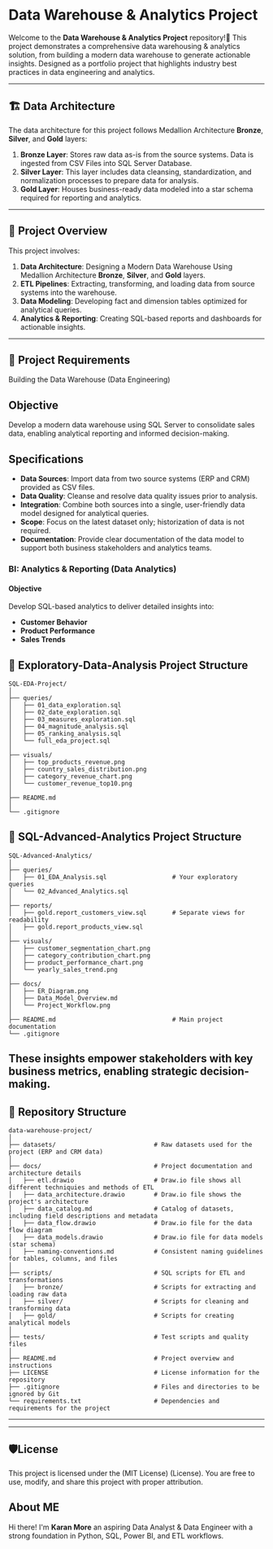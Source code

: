 # Data Warehouse & Analytics Project

Welcome to the **Data Warehouse & Analytics Project** repository!🚀
This project demonstrates a comprehensive data warehousing & analytics solution, from building a modern data warehouse to generate actionable insights. 
Designed as a portfolio project that highlights industry best practices in data engineering and analytics.

---

## 🏗️ Data Architecture

The data architecture for this project follows Medallion Architecture **Bronze**, **Silver**, and **Gold** layers:

1. **Bronze Layer**: Stores raw data as-is from the source systems. Data is ingested from CSV Files into SQL Server Database.
2. **Silver Layer**: This layer includes data cleansing, standardization, and normalization processes to prepare data for analysis.
3. **Gold Layer**: Houses business-ready data modeled into a star schema required for reporting and analytics.

---
## 📖 Project Overview

This project involves:

1. **Data Architecture**: Designing a Modern Data Warehouse Using Medallion Architecture **Bronze**, **Silver**, and **Gold** layers.
2. **ETL Pipelines**: Extracting, transforming, and loading data from source systems into the warehouse.
3. **Data Modeling**: Developing fact and dimension tables optimized for analytical queries.
4. **Analytics & Reporting**: Creating SQL-based reports and dashboards for actionable insights.

---

## 🚀 Project Requirements
Building the Data Warehouse (Data Engineering)

## Objective
Develop a modern data warehouse using SQL Server to consolidate sales data, enabling analytical reporting and informed decision-making.

## Specifications

- **Data Sources**: Import data from two source systems (ERP and CRM) provided as CSV files.
- **Data Quality**: Cleanse and resolve data quality issues prior to analysis.
- **Integration**: Combine both sources into a single, user-friendly data model designed for analytical queries.
- **Scope**: Focus on the latest dataset only; historization of data is not required.
- **Documentation**: Provide clear documentation of the data model to support both business stakeholders and analytics teams.

### BI: Analytics & Reporting (Data Analytics)

#### Objective
Develop SQL-based analytics to deliver detailed insights into:

- **Customer Behavior**
- **Product Performance**
- **Sales Trends**

## 🚀 Exploratory-Data-Analysis Project Structure
```
SQL-EDA-Project/
│
├── queries/
│   ├── 01_data_exploration.sql
│   ├── 02_date_exploration.sql
│   ├── 03_measures_exploration.sql
│   ├── 04_magnitude_analysis.sql
│   ├── 05_ranking_analysis.sql
│   └── full_eda_project.sql        
│
├── visuals/
│   ├── top_products_revenue.png
│   ├── country_sales_distribution.png
│   ├── category_revenue_chart.png
│   └── customer_revenue_top10.png
│
├── README.md
│
└── .gitignore

```
## 🚀 SQL-Advanced-Analytics Project Structure
```
SQL-Advanced-Analytics/
│
├── queries/
│   ├── 01_EDA_Analysis.sql                  # Your exploratory queries
│   └── 02_Advanced_Analytics.sql            
│
├── reports/
│   ├── gold.report_customers_view.sql       # Separate views for readability
│   ├── gold.report_products_view.sql
│
├── visuals/
│   ├── customer_segmentation_chart.png
│   ├── category_contribution_chart.png
│   ├── product_performance_chart.png
│   └── yearly_sales_trend.png
│
├── docs/
│   ├── ER_Diagram.png                       
│   ├── Data_Model_Overview.md
│   └── Project_Workflow.png
│
├── README.md                                # Main project documentation
└── .gitignore

```
These insights empower stakeholders with key business metrics, enabling strategic decision-making.
---

## 📂 Repository Structure
```
data-warehouse-project/
│
├── datasets/                           # Raw datasets used for the project (ERP and CRM data)
│
├── docs/                               # Project documentation and architecture details
│   ├── etl.drawio                      # Draw.io file shows all different techniquies and methods of ETL
│   ├── data_architecture.drawio        # Draw.io file shows the project's architecture
│   ├── data_catalog.md                 # Catalog of datasets, including field descriptions and metadata
│   ├── data_flow.drawio                # Draw.io file for the data flow diagram
│   ├── data_models.drawio              # Draw.io file for data models (star schema)
│   ├── naming-conventions.md           # Consistent naming guidelines for tables, columns, and files
│
├── scripts/                            # SQL scripts for ETL and transformations
│   ├── bronze/                         # Scripts for extracting and loading raw data
│   ├── silver/                         # Scripts for cleaning and transforming data
│   ├── gold/                           # Scripts for creating analytical models
│
├── tests/                              # Test scripts and quality files
│
├── README.md                           # Project overview and instructions
├── LICENSE                             # License information for the repository
├── .gitignore                          # Files and directories to be ignored by Git
└── requirements.txt                    # Dependencies and requirements for the project
```
---

---

## 🛡️License

This project is licensed under the (MIT License) (License). You are free to use, modify, and share this project  with proper attribution.

## About ME 

Hi there! I'm **Karan More** an aspiring Data Analyst & Data Engineer with a strong foundation in Python, SQL, Power BI, and ETL workflows.














